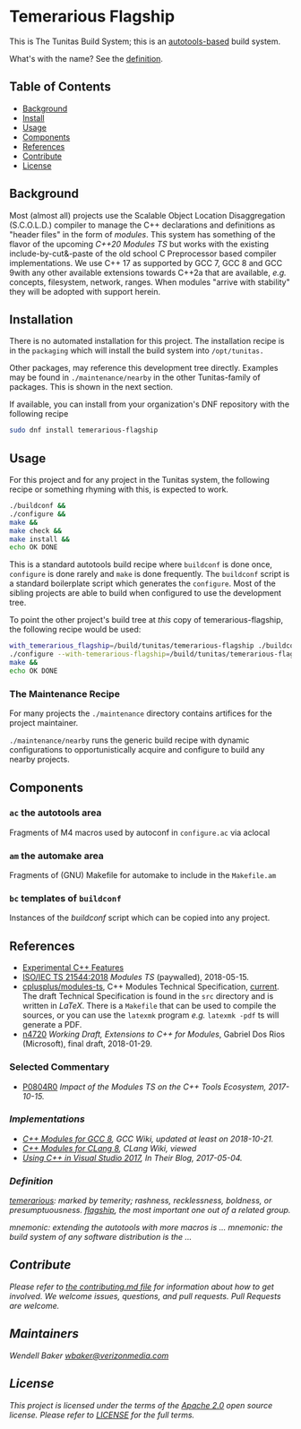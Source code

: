 # Temerarious Flagship

This is The Tunitas Build System; this is an [autotools-based](https://www.gnu.org/software/automake/manual/html_node/index.html#Top) build system.

What's with the name?  See the [definition](#definition).

## Table of Contents

- [Background](#background)
- [Install](#install)
- [Usage](#usage)
- [Components](#components)
- [References](#references)
- [Contribute](#contribute)
- [License](#license)

## Background

Most (almost all) projects use the Scalable Object Location Disaggregation (S.C.O.L.D.) compiler to manage the C++ declarations and definitions as "header files" in the form of _modules_. This system has something of the flavor of the upcoming _C++20 Modules TS_ but works with the existing include-by-cut&amp;-paste of the old school C Preprocessor based compiler implementations.  We use C++ 17 as supported by GCC 7, GCC 8 and GCC 9with any other available extensions towards C++2a that are available, _e.g._ concepts, filesystem, network, ranges.  When modules "arrive with stability" they will be adopted with support herein.

## Installation

There is no automated installation for this project.  The installation recipe is in the `packaging` which will install the 
build system into `/opt/tunitas.`

Other packages, may reference this development tree directly.  Examples may be found in `./maintenance/nearby` in the other Tunitas-family of packages.  This is shown in the next section.

If available, you can install from your organization's DNF repository with the following recipe

``` bash
sudo dnf install temerarious-flagship
```

## Usage

For this project and for any project in the Tunitas system, the following recipe or something rhyming with this, is expected to work.

``` bash
./buildconf &&
./configure &&
make &&
make check &&
make install &&
echo OK DONE
```

This is a standard autotools build recipe where `buildconf` is done once, `configure` is done rarely and `make` is done frequently.
The `buildconf` script is a standard boilerplate script which generates the `configure`.
Most of the sibling projects are able to build when configured to use the development tree.

To point the other project's build tree at _this_ copy of temerarious-flagship, the following recipe would be used:

``` bash
with_temerarious_flagship=/build/tunitas/temerarious-flagship ./buildconf &&
./configure --with-temerarious-flagship=/build/tunitas/temerarious-flagship &&
make &&
echo OK DONE
```

### The Maintenance Recipe

For many projects the `./maintenance` directory contains artifices for the project maintainer.

`./maintenance/nearby` runs the generic build recipe with dynamic configurations to opportunistically acquire and configure to build any nearby projects.

## Components

### `ac` the autotools area

Fragments of M4 macros used by autoconf in `configure.ac` via aclocal

### `am` the automake area

Fragments of (GNU) Makefile for automake to include in the `Makefile.am`

### `bc` templates of `buildconf`

Instances of the _buildconf_ script which can be copied into any project.

## References

* [Experimental C++ Features](https://en.cppreference.com/w/cpp/experimental)
* [ISO/IEC TS 21544:2018](https://www.iso.org/standard/71051.html) <em>Modules TS</em> (paywalled), 2018-05-15.
* [cplusplus/modules-ts](https://github.com/cplusplus/modules-ts), C++ Modules Technical Specification, [current](http://cplusplus.github.io/modules-ts/draft.pdf).  The draft Technical Specification is found in the `src` directory and is written in _LaTeX_. There is a `Makefile` that can be used to compile the sources, or you can use the `latexmk` program _e.g._ `latexmk -pdf` ts will generate a PDF.
* [n4720](http://www.open-std.org/jtc1/sc22/wg21/docs/papers/2018/n4720.pdf) <em>Working Draft, Extensions to C++ for Modules</em>, Gabriel Dos Rios (Microsoft), final draft, 2018-01-29.

### Selected Commentary

* [P0804R0](http://open-std.org/JTC1/SC22/WG21/docs/papers/2017/p0804r0.html) <em>Impact of the Modules TS on the C++ Tools Ecosystem, 2017-10-15.

### Implementations

* [C++ Modules for GCC 8](https://gcc.gnu.org/wiki/cxx-modules), GCC Wiki, updated at least on 2018-10-21.
* [C++ Modules for CLang 8](https://clang.llvm.org/docs/Modules.html), CLang Wiki, viewed
* [Using C++ in Visual Studio 2017](https://blogs.msdn.microsoft.com/vcblog/2017/05/05/cpp-modules-in-visual-studio-2017/), In _Their Blog_, 2017-05-04.
### Definition

[temerarious](https://en.wiktionary.org/wiki/temerarious): marked by temerity; rashness, recklessness, boldness, or presumptuousness. 
[flagship](https://en.wiktionary.org/wiki/flagship), the most important one out of a related group. 

*mnemonic*: extending the autotools with more macros is …
*mnemonic*: the build system of any software distribution is the …

## Contribute

Please refer to [the contributing.md file](Contributing.md) for information about how to get involved. We welcome issues, questions, and pull requests. Pull Requests are welcome.

## Maintainers
Wendell Baker <wbaker@verizonmedia.com>

## License

This project is licensed under the terms of the [Apache 2.0](LICENSE-Apache-2.0) open source license. Please refer to [LICENSE](LICENSE) for the full terms.

